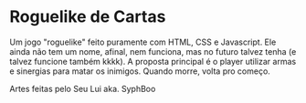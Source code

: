 # Roguelike de Cartas
Um jogo "roguelike" feito puramente com HTML, CSS e Javascript.
Ele ainda não tem um nome, afinal, nem funciona, mas no futuro talvez tenha (e talvez funcione também kkkk).
A proposta principal é o player utilizar armas e sinergias para matar os inimigos. Quando morre, volta pro começo.

Artes feitas pelo Seu Lui aka. SyphBoo
